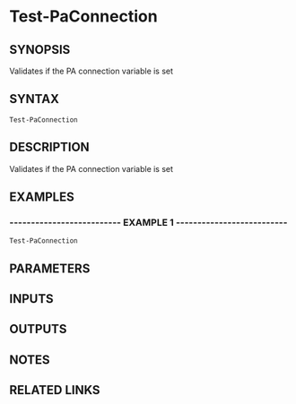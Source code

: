 ﻿---
external help file: pspaloalto-help.xml
Module Name: pspaloalto
online version: 
schema: 2.0.0
---

# Test-PaConnection

## SYNOPSIS
Validates if the PA connection variable is set

## SYNTAX

```
Test-PaConnection
```

## DESCRIPTION
Validates if the PA connection variable is set

## EXAMPLES

### -------------------------- EXAMPLE 1 --------------------------
```
Test-PaConnection
```

## PARAMETERS

## INPUTS

## OUTPUTS

## NOTES

## RELATED LINKS

